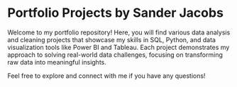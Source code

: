 # Portfolio Projects by Sander Jacobs

Welcome to my portfolio repository! Here, you will find various data analysis and cleaning projects that showcase my skills in SQL, Python, and data visualization tools like Power BI and Tableau. Each project demonstrates my approach to solving real-world data challenges, focusing on transforming raw data into meaningful insights.

Feel free to explore and connect with me if you have any questions!
